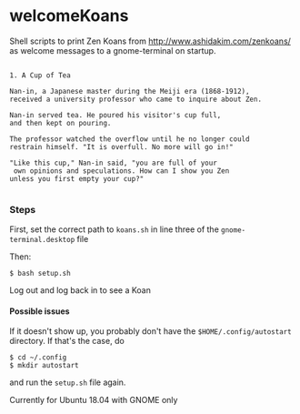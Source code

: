 # welcomeKoans
Shell scripts to print Zen Koans from http://www.ashidakim.com/zenkoans/ as welcome messages to a gnome-terminal on startup.


```

1. A Cup of Tea

Nan-in, a Japanese master during the Meiji era (1868-1912), 
received a university professor who came to inquire about Zen.

Nan-in served tea. He poured his visitor's cup full, 
and then kept on pouring.

The professor watched the overflow until he no longer could 
restrain himself. "It is overfull. No more will go in!"

"Like this cup," Nan-in said, "you are full of your
 own opinions and speculations. How can I show you Zen 
unless you first empty your cup?"


```




### Steps 
First, set the correct path to `koans.sh` in line three of the `gnome-terminal.desktop` file

Then:
```
$ bash setup.sh
```

Log out and log back in to see a Koan


#### Possible issues
If it doesn't show up, you probably don't have the `$HOME/.config/autostart` directory. If that's the case, do
```
$ cd ~/.config
$ mkdir autostart
``` 
and run the `setup.sh` file again.


Currently for Ubuntu 18.04 with GNOME only

